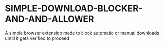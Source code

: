 # SIMPLE-DOWNLOAD-BLOCKER-AND-AND-ALLOWER
A simple browser extension made to block automatic or manual downloads untill it gets verified to proceed
